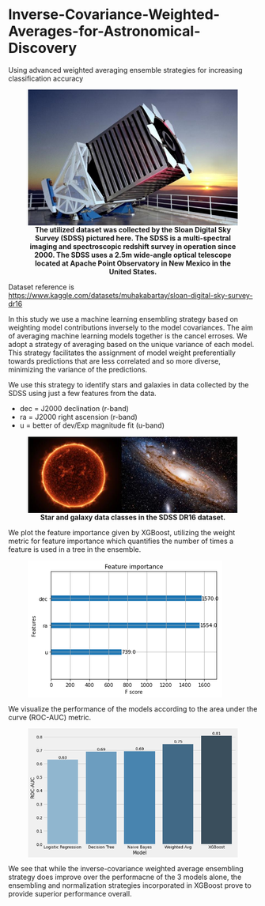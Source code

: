 # Inverse-Covariance-Weighted-Averages-for-Astronomical-Discovery
Using advanced weighted averaging ensemble strategies for increasing classification accuracy

<figure>
<img src="img/sdss1.jpg" align="center"/>
<figcaption align = "center"><b> The utilized dataset was collected by the Sloan Digital Sky Survey (SDSS) pictured here. The SDSS is a multi-spectral imaging and spectroscopic redshift survey in operation since 2000. The SDSS uses a 2.5m wide-angle optical telescope located at Apache Point Observatory in New Mexico in the United States. </b></figcaption>
</figure>

     

Dataset reference is https://www.kaggle.com/datasets/muhakabartay/sloan-digital-sky-survey-dr16

In this study we use a machine learning ensembling strategy based on weighting model contributions inversely to the model covariances. The aim of averaging machine learning models
together is the cancel erroses. We adopt a strategy of averaging based on the unique variance of each model. 
This strategy facilitates the assignment of model weight preferentially towards predictions that are less correlated and so more diverse, minimizing the variance of the predictions.

We use this strategy to identify stars and galaxies in data collected by the SDSS using just a few features from the data.

* dec = J2000 declination (r-band)
* ra = J2000 right ascension (r-band)
* u = better of dev/Exp magnitude fit (u-band)

  

<figure>
<img src="img/galaxy_star.jpg" align="center"/>
<figcaption align = "center"><b> Star and galaxy data classes in the SDSS DR16 dataset. </b></figcaption>
</figure>

We plot the feature importance given by XGBoost, utilizing the weight metric for feature importance which quantifies the number of times a feature is used in a tree in the ensemble.

<figure>
<img src="img/feature_impt.png" align="center"/>
</figure>

We visualize the performance of the models according to the area under the curve (ROC-AUC) metric.

<figure>
<img src="img/auc_bars.png" align="center"/>
</figure>

We see that while the inverse-covariance weighted average ensembling strategy does improve over the performacne of the 3 models alone, the ensembling and normalization strategies incorporated in XGBoost prove to provide superior performance overall.
